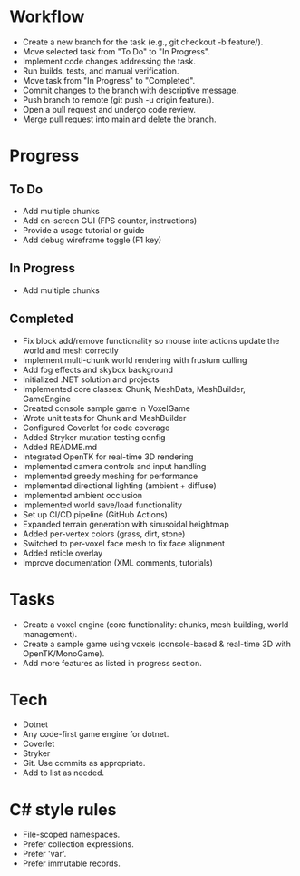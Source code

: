 # Workflow

- Create a new branch for the task (e.g., git checkout -b feature/<task-name>).
- Move selected task from "To Do" to "In Progress".
- Implement code changes addressing the task.
- Run builds, tests, and manual verification.
- Move task from "In Progress" to "Completed".
- Commit changes to the branch with descriptive message.
- Push branch to remote (git push -u origin feature/<task-name>).
- Open a pull request and undergo code review.
- Merge pull request into main and delete the branch.

# Progress

## To Do
- Add multiple chunks
- Add on-screen GUI (FPS counter, instructions)
- Provide a usage tutorial or guide
- Add debug wireframe toggle (F1 key)

## In Progress
- Add multiple chunks

## Completed
- Fix block add/remove functionality so mouse interactions update the world and mesh correctly
- Implement multi-chunk world rendering with frustum culling
- Add fog effects and skybox background
- Initialized .NET solution and projects
- Implemented core classes: Chunk, MeshData, MeshBuilder, GameEngine
- Created console sample game in VoxelGame
- Wrote unit tests for Chunk and MeshBuilder
- Configured Coverlet for code coverage
- Added Stryker mutation testing config
- Added README.md
- Integrated OpenTK for real-time 3D rendering
- Implemented camera controls and input handling
- Implemented greedy meshing for performance
- Implemented directional lighting (ambient + diffuse)
- Implemented ambient occlusion
- Implemented world save/load functionality
- Set up CI/CD pipeline (GitHub Actions)
- Expanded terrain generation with sinusoidal heightmap
- Added per-vertex colors (grass, dirt, stone)
- Switched to per-voxel face mesh to fix face alignment
- Added reticle overlay
- Improve documentation (XML comments, tutorials)

# Tasks

- Create a voxel engine (core functionality: chunks, mesh building, world management).
- Create a sample game using voxels (console-based & real-time 3D with OpenTK/MonoGame).
- Add more features as listed in progress section.

# Tech

- Dotnet
- Any code-first game engine for dotnet.
- Coverlet
- Stryker
- Git. Use commits as appropriate.
- Add to list as needed.

# C# style rules

- File-scoped namespaces.
- Prefer collection expressions.
- Prefer 'var'.
- Prefer immutable records.

